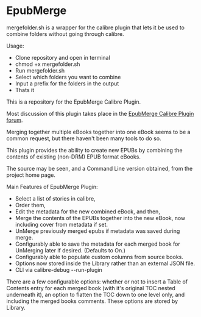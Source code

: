 # EpubMerge

mergefolder.sh is a wrapper for the calibre plugin that lets it be used to combine folders without going through calibre.

Usage:
* Clone repository and open in terminal
* chmod +x mergefolder.sh
* Run mergefolder.sh
* Select which folders you want to combine
* Input a prefix for the folders in the output
* Thats it

This is a repository for the EpubMerge Calibre Plugin.

Most discussion of this plugin takes place in the [EpubMerge Calibre Plugin forum].

Merging together multiple eBooks together into one eBook seems to be a common request, but there haven't been many tools to do so.

This plugin provides the ability to create new EPUBs by combining the contents of existing (non-DRM) EPUB format eBooks.

The source may be seen, and a Command Line version obtained, from the project home page.

Main Features of EpubMerge Plugin:

* Select a list of stories in calibre,
* Order them,
* Edit the metadata for the new combined eBook, and then,
* Merge the contents of the EPUBs together into the new eBook, now including cover from metadata if set.
* UnMerge previously merged epubs if metadata was saved during merge.
* Configurably able to save the metadata for each merged book for UnMerging later if desired. (Defaults to On.)
* Configurably able to populate custom columns from source books.
* Options now stored inside the Library rather than an external JSON file.
* CLI via calibre-debug --run-plugin

There are a few configurable options: whether or not to insert a Table of Contents entry for each merged book (with it's original TOC nested underneath it), an option to flatten the TOC down to one level only, and including the merged books comments. These options are stored by Library.

[EpubMerge Calibre Plugin forum]: http://www.mobileread.com/forums/showthread.php?t=169744

